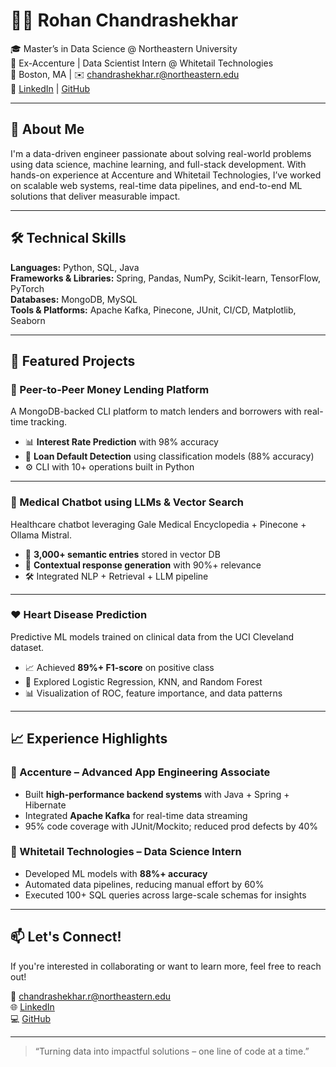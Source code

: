 # 👨‍💻 Rohan Chandrashekhar

🎓 Master’s in Data Science @ Northeastern University  
💼 Ex-Accenture | Data Scientist Intern @ Whitetail Technologies  
📍 Boston, MA | ✉️ chandrashekhar.r@northeastern.edu  
🔗 [LinkedIn](https://www.linkedin.com/in/rohan-chandrashekhar-900b03212/) | [GitHub](https://github.com/Rohanc0412)

---

## 🚀 About Me

I'm a data-driven engineer passionate about solving real-world problems using data science, machine learning, and full-stack development. With hands-on experience at Accenture and Whitetail Technologies, I’ve worked on scalable web systems, real-time data pipelines, and end-to-end ML solutions that deliver measurable impact.

---

## 🛠️ Technical Skills

**Languages:** Python, SQL, Java  
**Frameworks & Libraries:** Spring, Pandas, NumPy, Scikit-learn, TensorFlow, PyTorch  
**Databases:** MongoDB, MySQL  
**Tools & Platforms:** Apache Kafka, Pinecone, JUnit, CI/CD, Matplotlib, Seaborn

---

## 📂 Featured Projects

### 💸 Peer-to-Peer Money Lending Platform
A MongoDB-backed CLI platform to match lenders and borrowers with real-time tracking.

- 📊 **Interest Rate Prediction** with 98% accuracy  
- 🚫 **Loan Default Detection** using classification models (88% accuracy)  
- ⚙️ CLI with 10+ operations built in Python  

---

### 💬 Medical Chatbot using LLMs & Vector Search
Healthcare chatbot leveraging Gale Medical Encyclopedia + Pinecone + Ollama Mistral.

- 🧠 **3,000+ semantic entries** stored in vector DB  
- 💬 **Contextual response generation** with 90%+ relevance  
- 🛠️ Integrated NLP + Retrieval + LLM pipeline  

---

### ❤️ Heart Disease Prediction
Predictive ML models trained on clinical data from the UCI Cleveland dataset.

- 📈 Achieved **89%+ F1-score** on positive class  
- 🧪 Explored Logistic Regression, KNN, and Random Forest  
- 📊 Visualization of ROC, feature importance, and data patterns

---

## 📈 Experience Highlights

### 🔹 Accenture – Advanced App Engineering Associate
- Built **high-performance backend systems** with Java + Spring + Hibernate  
- Integrated **Apache Kafka** for real-time data streaming  
- 95% code coverage with JUnit/Mockito; reduced prod defects by 40%

### 🔹 Whitetail Technologies – Data Science Intern
- Developed ML models with **88%+ accuracy**  
- Automated data pipelines, reducing manual effort by 60%  
- Executed 100+ SQL queries across large-scale schemas for insights

---

## 📫 Let's Connect!

If you're interested in collaborating or want to learn more, feel free to reach out!

📧 chandrashekhar.r@northeastern.edu  
🌐 [LinkedIn](https://www.linkedin.com/in/rohan-chandrashekhar-900b03212/)  
💻 [GitHub](https://github.com/Rohanc0412)

---

> “Turning data into impactful solutions – one line of code at a time.”
